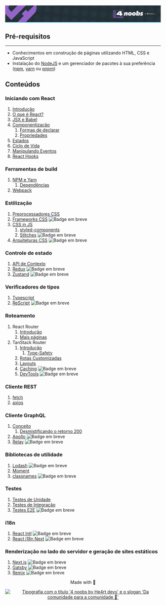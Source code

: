 <p align="center">
  <a href="https://github.com/he4rt/4noobs" target="_blank">
    <img src="../assets/global/header-4noobs.svg" alt="Cabeçalho do repositório representado pelo logotipo da He4rt, simbolizado por um coração roxo, na esquerda e a tipografia '4 noobs by He4rt devs' na direita">
  </a>
</p>

## **Pré-requisitos**

---

- Conhecimentos em construção de páginas utilizando HTML, CSS e JavaScript
- Instalação do [NodeJS](https://nodejs.org/pt-br/download/) e um gerenciador de pacotes à sua preferência ([npm](https://www.npmjs.com/), [yarn](https://classic.yarnpkg.com/pt-BR/docs/install) ou [pnpm](https://pnpm.io/))

## **Conteúdos**

### Iniciando com React

1. [Introdução](./Iniciando%20com%20React/1-Introducao.md)
2. [O que é React?](./Iniciando%20com%20React/2-O%20que%20e%20React.md)
3. [JSX e Babel](./Iniciando%20com%20React/3-JSX%20e%20Babel.md)
4. [Componentização](./Iniciando%20com%20React/4-Componentizacao.md)
   1. [Formas de declarar](./Iniciando%20com%20React/4.1-FormasDeDeclarar.md)
   2. [Propriedades](./Iniciando%20com%20React/4.2-Propriedades.md)
5. [Estados](./Iniciando%20com%20React/6-Estados.md)
6. [Ciclo de Vida](./6-Ciclo-de-vida.md)
7. [Manipulando Eventos](./Iniciando%20com%20React/7-Manipulando%20Eventos.md)
8. [React Hooks](./Iniciando%20com%20React/8-React%20Hooks.md)

### Ferramentas de build

<!-- Comentar sobre npm e clientes alternativos como o yarn ou pnpm -->

1. [NPM e Yarn](./Ferramentas%20de%20build/1-npm-yarn.md)
   1. [Dependências](./Ferramentas%20de%20build/1.1-O-que-são-dependências.md)
2. [Webpack](./Ferramentas%20de%20build/2-Webpack.md)

### Estilização

1. [Preprocessadores CSS](./Estilizacao/1.Preprocessadores%20CSS.md)
2. [Frameworks CSS]() <img alt="Badge em breve" src="https://img.shields.io/badge/-EM%20BREVE-red">
3. [CSS in JS](./Estilizacao/CSS-in-JS.md)
   1. [styled-components](./Estilizacao/3.1-styled-components.md)
   2. [Stitches](./Estilizacao/3.1-styled-components.md) <img alt="Badge em breve" src="https://img.shields.io/badge/-EM%20BREVE-red">
4. [Arquiteturas CSS]() <img alt="Badge em breve" src="https://img.shields.io/badge/-EM%20BREVE-red">

### Controle de estado

1. [API de Contexto](./Controle%20de%20estado/1-API-de-Contexto.md)
2. [Redux]() <img alt="Badge em breve" src="https://img.shields.io/badge/-EM%20BREVE-red">
3. [Zustand]() <img alt="Badge em breve" src="https://img.shields.io/badge/-EM%20BREVE-red">

### Verificadores de tipos

1. [Typescript](./Verificadores%20de%20Tipo/Typescript.md)
2. [ReScript]() <img alt="Badge em breve" src="https://img.shields.io/badge/-EM%20BREVE-red">

### Roteamento

1. React Router
   1. [Introdução](./Roteamento/1-React-Router.md)
   2. [Mais páginas](./Roteamento/2-React-Router-More-Pages.md)
2. TanStack Router
   1. [Introdução](./Roteamento/TanStack-Router/1-Introducao.md)
      1. [Type-Safety](./Roteamento/TanStack-Router/1.1-Type-Safety.md)
   2. [Rotas Customizadas](./Roteamento/TanStack-Router/2-Rotas-customizadas.md)
   3. [Layouts](./Roteamento/TanStack-Router/3-Layouts.md)
   4. [Caching]() <img alt="Badge em breve" src="https://img.shields.io/badge/-EM%20BREVE-red">
   5. [DevTools]() <img alt="Badge em breve" src="https://img.shields.io/badge/-EM%20BREVE-red">

### Cliente REST

1. [fetch](./Cliente%20REST/1-Fetch.md)
2. [axios](./Cliente%20REST/2-Axios.md)

### Cliente GraphQL

1. [Conceito](./Cliente%20GraphQL/1-Conceito.md)
   1. [Desmistificando o retorno 200](./Cliente%20GraphQL/1.1-Desmistificando-200.md)
2. [Apollo]() <img alt="Badge em breve" src="https://img.shields.io/badge/-EM%20BREVE-red">
3. [Relay]() <img alt="Badge em breve" src="https://img.shields.io/badge/-EM%20BREVE-red">

### Bibliotecas de utilidade

1. [Lodash]() <img alt="Badge em breve" src="https://img.shields.io/badge/-EM%20BREVE-red">
2. [Moment](./Bibliotecas%20de%20utilidade/2-Moment.md)
3. [classnames]() <img alt="Badge em breve" src="https://img.shields.io/badge/-EM%20BREVE-red">

### Testes

1. [Testes de Unidade](./Testes/1-testes-unitarios.md)
2. [Testes de Integração](./Testes/2-testes-de-integracao.md)
3. [Testes E2E]() <img alt="Badge em breve" src="https://img.shields.io/badge/-EM%20BREVE-red">

### i18n

1. [React Intl]() <img alt="Badge em breve" src="https://img.shields.io/badge/-EM%20BREVE-red">
2. [React i18n Next]() <img alt="Badge em breve" src="https://img.shields.io/badge/-EM%20BREVE-red">

### Renderização no lado do servidor e geração de sites estáticos

1. [Next.js]() <img alt="Badge em breve" src="https://img.shields.io/badge/-EM%20BREVE-red">
2. [Gatsby]() <img alt="Badge em breve" src="https://img.shields.io/badge/-EM%20BREVE-red">
3. [Remix]() <img alt="Badge em breve" src="https://img.shields.io/badge/-EM%20BREVE-red">

<p align="center">Made with 💜</p>

<p align="center">
  <a href="https://github.com/he4rt/4noobs" target="_blank">
    <img src="../assets/global/footer-4noobs.svg" width="380" alt="Tipografia com o título '4 noobs by He4rt devs' e o slogan 'Da comunidade para a comunidade 💜'" >
  </a>
</p>
